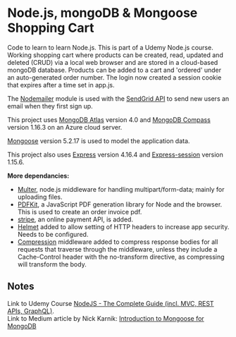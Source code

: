 # Node.js, mongoDB & Mongoose Shopping Cart

Code to learn to learn Node.js. This is part of a Udemy Node.js course.
Working shopping cart where products can be created, read, updated and deleted (CRUD) via a local web browser and are stored in a cloud-based mongoDB database. Products can be added to a cart and 'ordered' under an auto-generated order number. The login now created a session cookie that expires after a time set in app.js.

The [Nodemailer](https://nodemailer.com/about/) module is used with the [SendGrid API](https://sendgrid.com/docs/) to send new users an email when they first sign up. 

This project uses [MongoDB Atlas](https://www.mongodb.com/cloud/atlas) version 4.0 and [MongoDB Compass](https://www.mongodb.com/download-center/compass) version 1.16.3 on an Azure cloud server. 

[Mongoose](https://mongoosejs.com) version 5.2.17 is used to model the application data. 

This project also uses [Express](http://expressjs.com/) version 4.16.4 and [Express-session](https://www.npmjs.com/package/express-session) version 1.15.6. 


**More dependancies:**<br>
* [Multer](https://github.com/expressjs/multer), node.js middleware for handling multipart/form-data; mainly for uploading files.  
* [PDFKit](https://pdfkit.org/), a JavaScript PDF generation library for Node and the browser. This is used to create an order invoice pdf.
* [stripe](https://stripe.com), an online payment API, is added. 
* [Helmet](https://helmetjs.github.io/) added to allow setting of HTTP headers to increase app security. Needs to be configured. 
* [Compression](https://www.npmjs.com/package/compression) middleware added to compress response bodies for all requests that traverse through the middleware, unless they include a Cache-Control header with the no-transform directive, as compressing will transform the body.


## Notes
Link to Udemy Course [NodeJS - The Complete Guide (incl. MVC, REST APIs, GraphQL)](https://www.udemy.com/nodejs-the-complete-guide/).<br>
Link to Medium article by Nick Karnik: [Introduction to Mongoose for MongoDB](https://medium.freecodecamp.org/introduction-to-mongoose-for-mongodb-d2a7aa593c57)